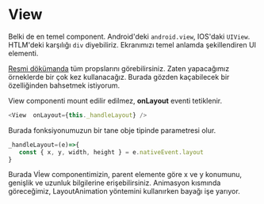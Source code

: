 # View

Belki de en temel component. Android'deki `android.view`, IOS'daki `UIView`. HTLM'deki karşılığı `div` diyebiliriz. Ekranımızı temel anlamda şekillendiren UI elementi.

[Resmi dökümanda](https://facebook.github.io/react-native/docs/view.html) tüm propslarını görebilirsiniz. Zaten yapacağımız örneklerde bir çok kez kullanacağız. Burada gözden kaçabilecek bir özelliğinden bahsetmek istiyorum.

View componenti mount edilir edilmez, **onLayout** eventi tetiklenir.

```js
<View  onLayout={this._handleLayout} />
```

Burada fonksiyonumuzun bir tane obje tipinde parametresi olur.

```js
_handleLayout=(e)=>{
   const { x, y, width, height } = e.nativeEvent.layout
}
```

Burada Vİew componentimizin, parent elemente göre x ve y konumunu, genişlik ve uzunluk bilgilerine erişebilirsiniz. Animasyon kısmında göreceğimiz, LayoutAnimation yöntemini kullanırken bayağı işe yarıyor.


